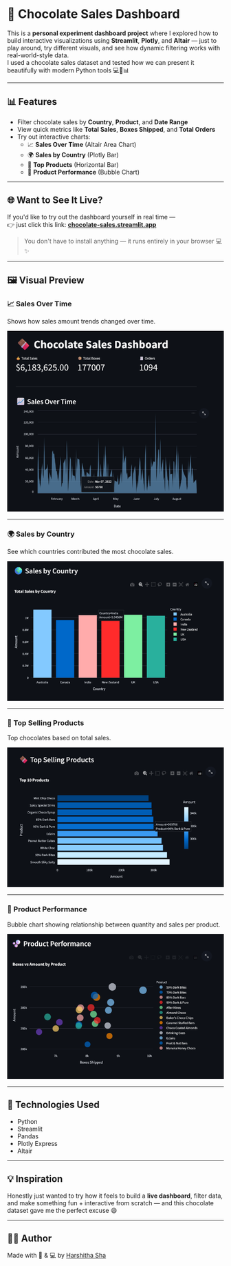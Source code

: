 # 🍫 Chocolate Sales Dashboard

This is a **personal experiment dashboard project** where I explored how to build interactive visualizations using **Streamlit**, **Plotly**, and **Altair** — just to play around, try different visuals, and see how dynamic filtering works with real-world-style data.  
I used a chocolate sales dataset and tested how we can present it beautifully with modern Python tools 💻🍫📊

---

## 📊 Features

- Filter chocolate sales by **Country**, **Product**, and **Date Range**
- View quick metrics like **Total Sales**, **Boxes Shipped**, and **Total Orders**
- Try out interactive charts:
  - 📈 **Sales Over Time** (Altair Area Chart)
  - 🌍 **Sales by Country** (Plotly Bar)
  - 🍫 **Top Products** (Horizontal Bar)
  - 🫧 **Product Performance** (Bubble Chart)

---

## 🌐 Want to See It Live?

If you'd like to try out the dashboard yourself in real time —  
👉 just click this link: **[chocolate-sales.streamlit.app](https://chocolate-sales.streamlit.app/)**

> You don't have to install anything — it runs entirely in your browser 💻✨

---

## 🖼️ Visual Preview

### 📈 Sales Over Time

Shows how sales amount trends changed over time.

![Sales Over Time](Images/sales_over_time.png)

---

### 🌍 Sales by Country

See which countries contributed the most chocolate sales.

![Sales by Country](Images/sales_by_country.png)

---

### 🍫 Top Selling Products

Top chocolates based on total sales.

![Top Products](Images/top_products.png)

---

### 🫧 Product Performance

Bubble chart showing relationship between quantity and sales per product.

![Product Performance](Images/product_performance.png)

---

## 🚀 Technologies Used

- Python
- Streamlit
- Pandas
- Plotly Express
- Altair

---

## 💡 Inspiration

Honestly just wanted to try how it feels to build a **live dashboard**, filter data, and make something fun + interactive from scratch — and this chocolate dataset gave me the perfect excuse 😄

---

## 🙋‍♀️ Author

Made with 🍫 & 💻 by [Harshitha Sha](https://github.com/zanks08)

